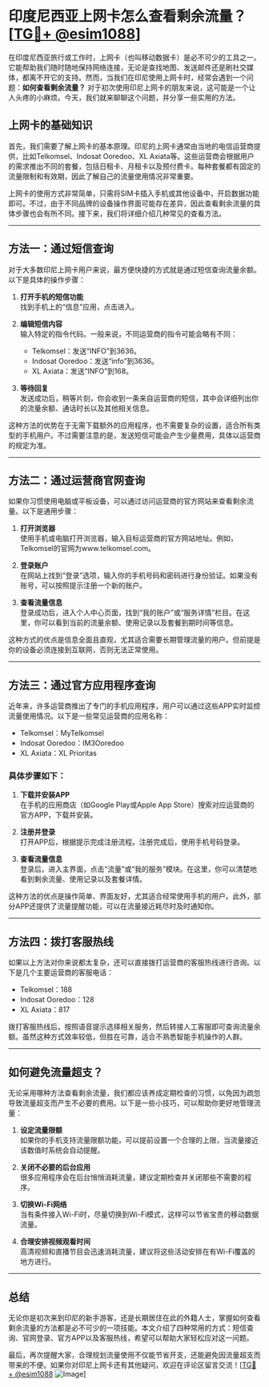# 印度尼西亚上网卡怎么查看剩余流量？[[TG💪+ @esim1088](https://t.me/s/esim1088)]

在印度尼西亚旅行或工作时，上网卡（也叫移动数据卡）是必不可少的工具之一。它能帮助我们随时随地保持网络连接，无论是查找地图、发送邮件还是刷社交媒体，都离不开它的支持。然而，当我们在印尼使用上网卡时，经常会遇到一个问题：**如何查看剩余流量？** 对于初次使用印尼上网卡的朋友来说，这可能是一个让人头疼的小麻烦。今天，我们就来聊聊这个问题，并分享一些实用的方法。

## 上网卡的基础知识

首先，我们需要了解上网卡的基本原理。印尼的上网卡通常由当地的电信运营商提供，比如Telkomsel、Indosat Ooredoo、XL Axiata等。这些运营商会根据用户的需求推出不同的套餐，包括日租卡、月租卡以及预付费卡。每种套餐都有固定的流量限制和有效期，因此了解自己的流量使用情况非常重要。

上网卡的使用方式非常简单，只需将SIM卡插入手机或其他设备中，开启数据功能即可。不过，由于不同品牌的设备操作界面可能存在差异，因此查看剩余流量的具体步骤也会有所不同。接下来，我们将详细介绍几种常见的查看方法。

---

## 方法一：通过短信查询

对于大多数印尼上网卡用户来说，最方便快捷的方式就是通过短信查询流量余额。以下是具体的操作步骤：

1. **打开手机的短信功能**  
   找到手机上的“信息”应用，点击进入。

2. **编辑短信内容**  
   输入特定的指令代码。一般来说，不同运营商的指令可能会略有不同：
   - Telkomsel：发送“INFO”到3636。
   - Indosat Ooredoo：发送“info”到3636。
   - XL Axiata：发送“INFO”到168。

3. **等待回复**  
   发送成功后，稍等片刻，你会收到一条来自运营商的短信，其中会详细列出你的流量余额、通话时长以及其他相关信息。

这种方法的优势在于无需下载额外的应用程序，也不需要复杂的设置，适合所有类型的手机用户。不过需要注意的是，发送短信可能会产生少量费用，具体以运营商的规定为准。

---

## 方法二：通过运营商官网查询

如果你习惯使用电脑或平板设备，可以通过访问运营商的官方网站来查看剩余流量。以下是通用步骤：

1. **打开浏览器**  
   使用手机或电脑打开浏览器，输入目标运营商的官方网站地址。例如，Telkomsel的官网为www.telkomsel.com。

2. **登录账户**  
   在网站上找到“登录”选项，输入你的手机号码和密码进行身份验证。如果没有账号，可以按照提示注册一个新的账户。

3. **查看流量信息**  
   登录成功后，进入个人中心页面，找到“我的账户”或“服务详情”栏目。在这里，你可以看到当前的流量余额、使用记录以及套餐到期时间等信息。

这种方式的优点是信息全面且直观，尤其适合需要长期管理流量的用户。但前提是你的设备必须连接到互联网，否则无法正常使用。

---

## 方法三：通过官方应用程序查询

近年来，许多运营商推出了专门的手机应用程序，用户可以通过这些APP实时监控流量使用情况。以下是一些常见运营商的应用名称：

- Telkomsel：MyTelkomsel
- Indosat Ooredoo：IM3Ooredoo
- XL Axiata：XL Prioritas

### 具体步骤如下：

1. **下载并安装APP**  
   在手机的应用商店（如Google Play或Apple App Store）搜索对应运营商的官方APP，下载并安装。

2. **注册并登录**  
   打开APP后，根据提示完成注册流程。注册完成后，使用手机号码登录。

3. **查看流量信息**  
   登录后，进入主界面，点击“流量”或“我的服务”模块。在这里，你可以清楚地看到剩余流量、使用记录以及套餐详情。

这种方法的优点是操作简单、界面友好，尤其适合经常使用手机的用户。此外，部分APP还提供了流量提醒功能，可以在流量接近耗尽时及时通知你。

---

## 方法四：拨打客服热线

如果以上方法对你来说都太复杂，还可以直接拨打运营商的客服热线进行咨询。以下是几个主要运营商的客服电话：

- Telkomsel：188
- Indosat Ooredoo：128
- XL Axiata：817

拨打客服热线后，按照语音提示选择相关服务，然后转接人工客服即可查询流量余额。虽然这种方式效率较低，但胜在可靠，适合不熟悉智能手机操作的人群。

---

## 如何避免流量超支？

无论采用哪种方法查看剩余流量，我们都应该养成定期检查的习惯，以免因为疏忽导致流量超支而产生不必要的费用。以下是一些小技巧，可以帮助你更好地管理流量：

1. **设定流量限额**  
   如果你的手机支持流量限额功能，可以提前设置一个合理的上限，当流量接近该数值时系统会自动提醒。

2. **关闭不必要的后台应用**  
   很多应用程序会在后台悄悄消耗流量，建议定期检查并关闭那些不需要的程序。

3. **切换Wi-Fi网络**  
   当有条件接入Wi-Fi时，尽量切换到Wi-Fi模式，这样可以节省宝贵的移动数据流量。

4. **合理安排视频观看时间**  
   高清视频和直播节目会迅速消耗流量，建议将这些活动安排在有Wi-Fi覆盖的地方进行。

---

## 总结

无论你是初次来到印尼的新手游客，还是长期居住在此的外籍人士，掌握如何查看剩余流量的方法都是必不可少的一项技能。本文介绍了四种常用的方式：短信查询、官网登录、官方APP以及客服热线，希望可以帮助大家轻松应对这一问题。

最后，再次提醒大家，合理规划流量使用不仅能节省开支，还能避免因流量超支而带来的不便。如果你对印尼上网卡还有其他疑问，欢迎在评论区留言交流！[[TG💪+ @esim1088](https://t.me/s/esim1088) ![Image](https://i.postimg.cc/4NQfJmqS/Snipaste-2025-05-13-00-14-12.png)]